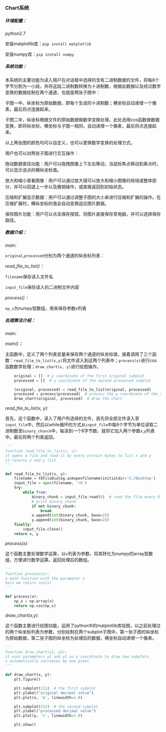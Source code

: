 ### Chart系统

##### 环境配置：

python2.7

安装matplotlib库：`pip install matplotlib`

安装numpy库：`pip install numpy`

##### 系统功能：

本系统的主要功能为读入用户在对话框中选择的含有二进制数据的文件，将每8个字节分割为一小段，并将这段二进制数转换为十进制数，根据此数据以及经过数学变换的数据绘制在两个通道，也就是两张子图中：

子图一中，纵坐标为原始数据，即每个生成的十进制数；横坐标自动递增一个像素，最后将点连接起来。

子图二中，纵坐标根据文件的原始数据做数学变换处理，此处选用cos函数做数据变换，即将纵坐标，横坐标与子图一相同，自动递增一个像素，最后将点连接起来。

以上两张图的颜色均可以自定义，也可以更换数学变换的处理方式。

用户也可以对两张子图进行交互操作：

拖动数据查找功能：用户可以拖拽图像上下左右移动，当鼠标焦点移动到某点时，可以显示该点的横纵坐标值。

放大和缩小查看图像：用户可以通过放大镜可以放大和缩小图像的局域或整体部分，并可以回退上一步以及撤销操作，或直接返回到初始状态。

压缩和扩展显示数据：用户可以通过调整子图的大小来进行压缩和扩展的操作。在压缩扩展时，横纵坐标的值会自动变换适应图片数据。

保存图片功能：用户可以点击保存按钮，将图片直接保存至电脑，并可以选择保存路径。

##### 数据介绍：

*main:*

`original`,`processed`分别为两个通道的纵坐标列表：

*read_file_to_list()：*

`filename`保存读入文件名

`input_file`保存读入的二进制文件内容

*process()：*

`np_x`为numpy型数组，用来保存参数x列表

##### 处理算法介绍：

*main:*

*main()**：***

主函数中，定义了两个列表变量来保存两个通道的纵坐标值，接着调用了三个函数：`read_file_to_list(x,y)`将文件读入到这两个列表中；`process(x)`进行cos函数数学处理；`draw_chart(x, y)`进行绘图操作。

```python
	original = []  # y coordinate of the first original subplot
    processed = []  # y coordinate of the second processed subplot

    (original, processed) = read_file_to_list(original, processed)
    processed = process(processed)  # process the y coordinate of the second plot(y2)
    draw_chart(original, processed)  # draw the chart
```

*read_file_to_list(x, y):*

首先，这个函数中，读入了用户所选择的文件，首先将全部文件读入至`input_file`中，然后以while循环的方式从`input_file`中每8个字节为单位读取二进制数至`binary_chunck`中，每读到一个8字节数，就将它加入两个参数`x`,`y`列表中。最后将两个列表返回。

```python
'''
function read_file_to_list(x, y):
it opens a file and read it by every certain bytes to list x and y
it returns x and y list
'''

def read_file_to_list(x, y):
    filename = tkFileDialog.askopenfilename(initialdir='C:/Desktop')
    input_file = open(filename, 'rb')
    try:
        while True:
            binary_chunk = input_file.read(8)  # read the file every 8 bytes
            # print binary_chunk
            if not binary_chunk:
                break
            x.append(int(binary_chunk, base=2))
            y.append(int(binary_chunk, base=2))
    finally:
        input_file.close()
    return x, y
```

*process(x):*

这个函数主要处理数学运算，以`x`列表为参数，将其转化为numpy的array型数组，方便进行数学运算。返回处理后的数组。

```python
'''
function process(x):
a math function with the parameter x
here we return cos(x)
'''

def process(x):
    np_x = np.array(x)
    return np.cos(np_x)
```

*draw_chart(x,y):*

这个函数主要进行绘图功能，运用了python中的matplotlib库绘图，以之前处理过的两个纵坐标列表为参数，分别绘制在两个subplot子图中，第一张子图的纵坐标为原始数据，第二张子图的纵坐标为处理后的数据，横坐标自动递增一个像素。

```python
'''
function draw_chart(y1, y2):
it uses parameters y1 and y2 as y coordinate to draw two subplots
x automatically increases by one pixel
'''

def draw_chart(x, y):
    plt.figure()

    plt.subplot(211)  # the first subplot
    plt.ylabel("original decimal value")
    plt.plot(x, 'm', linewidth=1.0)

    plt.subplot(212)  # the second subplot
    plt.ylabel("processed decimal value")
    plt.plot(y, 'c', linewidth=1.0)

    plt.show()
```

